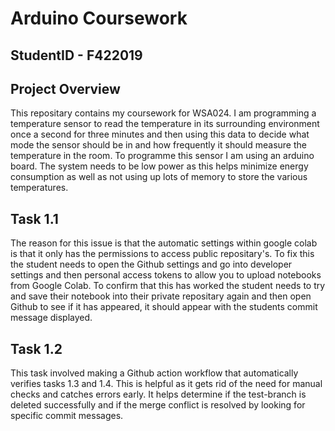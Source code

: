 # Arduino Coursework

## StudentID - F422019

## Project Overview
This repositary contains my coursework for WSA024. I am programming a temperature sensor to read the temperature in its surrounding environment once a second for three minutes and then using this data to decide what mode the sensor should be in and how frequently it should measure the temperature in the room. To programme this sensor I am using an arduino board. The system needs to be low power as this helps minimize energy consumption as well as not using up lots of memory to store the various temperatures.


## Task 1.1
The reason for this issue is that the automatic settings within google colab is that it only has the permissions to access public repositary's. To fix this the student needs to open the Github settings and go into developer settings and then personal access tokens to allow you to upload notebooks from Google Colab. To confirm that this has worked the student needs to try and save their notebook into their private repositary again and then open Github to see if it has appeared, it should appear with the students commit message displayed.

## Task 1.2
This task involved making a Github action workflow that automatically verifies tasks 1.3 and 1.4. This is helpful as it gets rid of the need for manual checks and catches errors early. It helps determine if the test-branch is deleted successfully and if the merge conflict is resolved by looking for specific commit messages.
